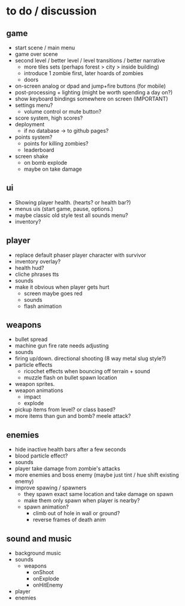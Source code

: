 # to do / discussion

## game

- start scene / main menu
- game over scene
- second level / better level / level transitions / better narrative
  - more tiles sets (perhaps forest > city > inside building)
  - introduce 1 zombie first, later hoards of zombies
  - doors
- on-screen analog or dpad and jump+fire buttons (for mobile)
- post-processing + lighting (might be worth spending a day on?)
- show keyboard bindings somewhere on screen (IMPORTANT)
- settings menu?
  - volume control or mute button?
- score system, high scores?
- deployment
  - if no database -> to github pages?
- points system? 
  - points for killing zombies?
  -  leaderboard
- screen shake
  - on bomb explode
  - maybe on take damage


## ui

- Showing player health. (hearts? or health bar?)
- menus uis (start game, pause, options.)
- maybe classic old style test all sounds menu? 
- inventory?


## player

- replace default phaser player character with survivor
- inventory overlay?
- health hud?
- cliche phrases tts
- sounds
- make it obvious when player gets hurt
  - screen maybe goes red
  - sounds 
  - flash animation 

## weapons

- bullet spread
- machine gun fire rate needs adjusting
- sounds
- firing up/down. directional shooting (8 way metal slug style?)
- particle effects
  - ricochet effects when bouncing off terrain + sound
  - muzzle flash on bullet spawn location
- weapon sprites.
- weapon animations
  - impact 
  - explode
- pickup items from level? or class based?
- more items than gun and bomb? meele attack?

## enemies

- hide inactive health bars after a few seconds
- blood particle effect?
- sounds
- player take damage from zombie's attacks
- more enemies and boss enemy (maybe just tint / hue shift existing enemy)
- improve spawing / spawners
  - they spawn exact same location and take damage on spawn
  - make them only spawn when player is nearby?
  - spawn animation?
    - climb out of hole in wall or ground?
    - reverse frames of death anim


## sound and music

- background music
- sounds
  - weapons 
    - onShoot
    - onExplode
    - onHitEnemy
- player 
- enemies
